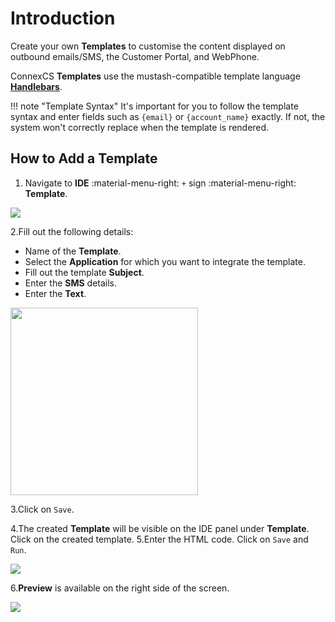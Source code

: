 # Introduction

Create your own **Templates** to customise the content displayed on outbound emails/SMS, the Customer Portal, and WebPhone.

ConnexCS **Templates** use the mustash-compatible template language [**Handlebars**](https://handlebarsjs.com/guide/).

!!! note "Template Syntax"
    It's important for you to follow the template syntax and enter fields such as `{email}` or `{account_name}` exactly. If not, the system won't  correctly replace when the template is rendered.

## How to Add a Template

1. Navigate to **IDE** :material-menu-right: `+` sign :material-menu-right: **Template**.

<img src= "/apps/img/template1.png">

2.Fill out the following details:
   + Name of the **Template**.
   + Select the **Application** for which you want to integrate the template.
   + Fill out the template **Subject**.
   + Enter the **SMS** details.
   + Enter the **Text**.

<img src= "/apps/img/template2.png" width="300">

3.Click on `Save`.

4.The created **Template** will be visible on the IDE panel under **Template**. Click on the created template.
5.Enter the HTML code. Click on `Save` and `Run`.

<img src= "/apps/img/template3.png">

6.**Preview** is available on the right side of the screen.

<img src= "/apps/img/template4.png">
